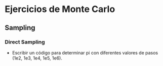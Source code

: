 # Ejercicios de Monte Carlo

## Sampling

### Direct Sampling

- Escribir un código para determinar pi con diferentes valores de pasos (1e2, 1e3, 1e4,
1e5, 1e6).
